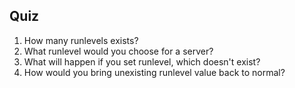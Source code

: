 
## Quiz

1. How many runlevels exists?
2. What runlevel would you choose for a server?
3. What will happen if you set runlevel, which doesn't exist?
4. How would you bring unexisting runlevel value back to normal?

